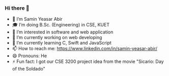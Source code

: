### Hi there 👋

- 👋 I’m Samin Yeasar Abir
- 🎓 I’m doing B.Sc. (Engineering) in CSE, KUET 
- 👀 I’m interested in software and web application
- 🔭 I’m currently working on web developing
- 🌱 I’m currently learning C, Swift and JavaScript
- 📫 How to reach me: https://www.linkedin.com/in/samin-yeasar-abir/
- 😄 Pronouns: He
- ⚡ Fun fact: I got our CSE 3200 project idea from the movie "Sicario: Day of the Soldado" 

<!--
**Y3454R/Y3454R** is a ✨ _special_ ✨ repository because its `README.md` (this file) appears on your GitHub profile.

Here are some ideas to get you started:

- 🔭 I’m currently working on ...
- 🌱 I’m currently learning ...
- 👯 I’m looking to collaborate on ...
- 🤔 I’m looking for help with ...
- 💬 Ask me about ...
- 📫 How to reach me: ...
- 😄 Pronouns: ...
- ⚡ Fun fact: ...
-->

